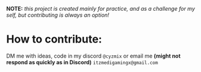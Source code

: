 **NOTE:** *this project is created mainly for practice, and as a challenge for my self, but contributing is always an option!*

# How to contribute:
DM me with ideas, code in my discord `@cyzmix`
or email me **(might not respond as quickly as in Discord)** `itzmedigamingx@gmail.com`
